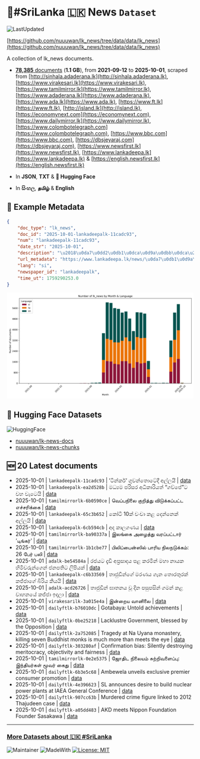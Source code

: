 # 📄#SriLanka 🇱🇰 News `Dataset`

![LastUpdated](https://img.shields.io/badge/last_updated-2025--10--01_09:26:44-green)

[https://github.com/nuuuwan/lk_news/tree/data/data/lk_news](https://github.com/nuuuwan/lk_news/tree/data/data/lk_news)

A collection of lk_news documents.

- [**78,385** documents](https://github.com/nuuuwan/lk_news/tree/data/data/lk_news) (**1.1 GB**), from **2021-09-12** to **2025-10-01**, scraped from [http://sinhala.adaderana.lk](http://sinhala.adaderana.lk), [https://www.virakesari.lk](https://www.virakesari.lk), [https://www.tamilmirror.lk](https://www.tamilmirror.lk), [https://www.adaderana.lk](https://www.adaderana.lk), [https://www.ada.lk](https://www.ada.lk), [https://www.ft.lk](https://www.ft.lk), [http://island.lk](http://island.lk), [https://economynext.com](https://economynext.com), [https://www.dailymirror.lk](https://www.dailymirror.lk), [https://www.colombotelegraph.com](https://www.colombotelegraph.com), [https://www.bbc.com](https://www.bbc.com), [https://dbsjeyaraj.com](https://dbsjeyaraj.com), [https://www.newsfirst.lk](https://www.newsfirst.lk), [https://www.lankadeepa.lk](https://www.lankadeepa.lk) & [https://english.newsfirst.lk](https://english.newsfirst.lk)

- In **JSON**, **TXT** & **🤗 Hugging Face**

- In **සිංහල**, **தமிழ்** & **English**

## 📝 Example Metadata

```json
{
    "doc_type": "lk_news",
    "doc_id": "2025-10-01-lankadeepalk-11cadc93",
    "num": "lankadeepalk-11cadc93",
    "date_str": "2025-10-01",
    "description": "\u2018\u0da7\u0dd2\u0db1\u0dca\u0d9a\u0dbb\u0dca\u2018 \u0d9c\u0dd4\u0dc0\u0db1\u0dca\u0dad\u0ddc\u0da7\u0dda\u0daf\u0dd3 \u0d85\u0dbd\u0dca\u0dbd\u0dba\u0dd2",
    "url_metadata": "https://www.lankadeepa.lk/news/\u0da7\u0db1\u0d9a\u0dbb-\u0d9c\u0dc0\u0db1\u0dad\u0da7\u0daf-\u0d85\u0dbd\u0dbd\u0dba/101-680534",
    "lang": "si",
    "newspaper_id": "lankadeepalk",
    "time_ut": 1759290253.0
}
```

![Chart](https://raw.githubusercontent.com/nuuuwan/lk_news/refs/heads/data/data/lk_news/docs_by_month_and_lang.png)

## 🤗 Hugging Face Datasets

![HuggingFace](https://img.shields.io/badge/-HuggingFace-FDEE21?style=for-the-badge&logo=HuggingFace)

- [nuuuwan/lk-news-docs](https://huggingface.co/datasets/nuuuwan/lk-news-docs)
- [nuuuwan/lk-news-chunks](https://huggingface.co/datasets/nuuuwan/lk-news-chunks)

## 🆕 20 Latest documents

- 2025-10-01 | `lankadeepalk-11cadc93` | ‘ටින්කර්‘ ගුවන්තොටේදී අල්ලයි | [data](https://github.com/nuuuwan/lk_news/tree/data/data/lk_news/2020s/2025/2025-10-01-lankadeepalk-11cadc93)
- 2025-10-01 | `lankadeepalk-ea2d528b` | මධ්‍යම පරිසර අධිකාරියත් “ගව්පේ”ට වහ වැටෙයි | [data](https://github.com/nuuuwan/lk_news/tree/data/data/lk_news/2020s/2025/2025-10-01-lankadeepalk-ea2d528b)
- 2025-10-01 | `tamilmirrorlk-6b0590ce` | வெப்பநிலை குறித்து விடுக்கப்பட்ட எச்சரிக்கை | [data](https://github.com/nuuuwan/lk_news/tree/data/data/lk_news/2020s/2025/2025-10-01-tamilmirrorlk-6b0590ce)
- 2025-10-01 | `lankadeepalk-65c3b652` | කෝටි 10ක් වංචා කළ දෙන්නෙක් අල්ලයි | [data](https://github.com/nuuuwan/lk_news/tree/data/data/lk_news/2020s/2025/2025-10-01-lankadeepalk-65c3b652)
- 2025-10-01 | `lankadeepalk-6cb594cb` | අද කාලගණය | [data](https://github.com/nuuuwan/lk_news/tree/data/data/lk_news/2020s/2025/2025-10-01-lankadeepalk-6cb594cb)
- 2025-10-01 | `tamilmirrorlk-ba90337a` | இலங்கை அழைத்து வரப்பட்டார் ’டிங்கர்’ | [data](https://github.com/nuuuwan/lk_news/tree/data/data/lk_news/2020s/2025/2025-10-01-tamilmirrorlk-ba90337a)
- 2025-10-01 | `tamilmirrorlk-1b1cbe77` | பிலிப்பைன்ஸில் பாரிய நிலநடுக்கம்: 26 பேர் பலி | [data](https://github.com/nuuuwan/lk_news/tree/data/data/lk_news/2020s/2025/2025-10-01-tamilmirrorlk-1b1cbe77)
- 2025-10-01 | `adalk-be54584a` | රජයට දැඩි අප්‍රසාදය පළ කරමින් මහා නායක හිමිවරුන්ගෙන් ජනපතිට ලිපියක් | [data](https://github.com/nuuuwan/lk_news/tree/data/data/lk_news/2020s/2025/2025-10-01-adalk-be54584a)
- 2025-10-01 | `lankadeepalk-c6b33569` | තාජුඩීන්ගේ මරණය ගැන තොරතුරක් කජ්ජාගේ බිරිය කියයි | [data](https://github.com/nuuuwan/lk_news/tree/data/data/lk_news/2020s/2025/2025-10-01-lankadeepalk-c6b33569)
- 2025-10-01 | `adalk-acd26726` | තාජුඩීන් ඝාතනය වූ දින පසුපසින් ගමන් කළ වාහනයේ කජ්ජා ඉදලා | [data](https://github.com/nuuuwan/lk_news/tree/data/data/lk_news/2020s/2025/2025-10-01-adalk-acd26726)
- 2025-10-01 | `virakesarilk-3a015e4a` | இன்றைய வானிலை | [data](https://github.com/nuuuwan/lk_news/tree/data/data/lk_news/2020s/2025/2025-10-01-virakesarilk-3a015e4a)
- 2025-10-01 | `dailyftlk-b76010dc` | Gotabaya: Untold achievements | [data](https://github.com/nuuuwan/lk_news/tree/data/data/lk_news/2020s/2025/2025-10-01-dailyftlk-b76010dc)
- 2025-10-01 | `dailyftlk-0be25218` | Lacklustre Government, blessed by the Opposition | [data](https://github.com/nuuuwan/lk_news/tree/data/data/lk_news/2020s/2025/2025-10-01-dailyftlk-0be25218)
- 2025-10-01 | `dailyftlk-2a752085` | Tragedy at Na Uyana monastery, killing seven Buddhist monks is much more than meets the eye | [data](https://github.com/nuuuwan/lk_news/tree/data/data/lk_news/2020s/2025/2025-10-01-dailyftlk-2a752085)
- 2025-10-01 | `dailyftlk-303280af` | Confirmation bias: Silently destroying meritocracy, objectivity and fairness | [data](https://github.com/nuuuwan/lk_news/tree/data/data/lk_news/2020s/2025/2025-10-01-dailyftlk-303280af)
- 2025-10-01 | `tamilmirrorlk-0e2e5375` | ஜோதிட நிலையம் சுற்றிவளைப்பு: இந்தியர்கள் மூவர் கைது | [data](https://github.com/nuuuwan/lk_news/tree/data/data/lk_news/2020s/2025/2025-10-01-tamilmirrorlk-0e2e5375)
- 2025-10-01 | `dailyftlk-6b3e5c68` | Ambewela unveils exclusive premier consumer promotion | [data](https://github.com/nuuuwan/lk_news/tree/data/data/lk_news/2020s/2025/2025-10-01-dailyftlk-6b3e5c68)
- 2025-10-01 | `dailyftlk-4e396623` | SL announces desire to build nuclear power plants at IAEA General Conference | [data](https://github.com/nuuuwan/lk_news/tree/data/data/lk_news/2020s/2025/2025-10-01-dailyftlk-4e396623)
- 2025-10-01 | `dailyftlk-907cc63b` | Murdered crime figure linked to 2012 Thajudeen case | [data](https://github.com/nuuuwan/lk_news/tree/data/data/lk_news/2020s/2025/2025-10-01-dailyftlk-907cc63b)
- 2025-10-01 | `dailyftlk-a05dd483` | AKD meets Nippon Foundation Founder Sasakawa | [data](https://github.com/nuuuwan/lk_news/tree/data/data/lk_news/2020s/2025/2025-10-01-dailyftlk-a05dd483)

---

### [More Datasets about 🇱🇰 #SriLanka](https://github.com/nuuuwan/lk_datasets)

![Maintainer](https://img.shields.io/badge/maintainer-nuuuwan-red)
![MadeWith](https://img.shields.io/badge/made_with-python-blue)
[![License: MIT](https://img.shields.io/badge/License-MIT-yellow.svg)](https://opensource.org/licenses/MIT)
